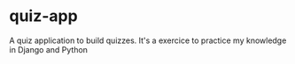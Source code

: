 # quiz-app
A quiz application to build quizzes. It's a exercice to practice my knowledge in Django and Python
